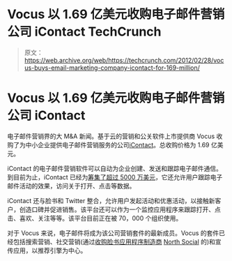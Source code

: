 # Vocus 以 1.69 亿美元收购电子邮件营销公司 iContact TechCrunch

> 原文：<https://web.archive.org/web/https://techcrunch.com/2012/02/28/vocus-buys-email-marketing-company-icontact-for-169-million/>

# Vocus 以 1.69 亿美元收购电子邮件营销公司 iContact

电子邮件营销界的大 M&A 新闻。基于云的营销和公关软件上市提供商 Vocus 收购了为中小企业提供电子邮件营销服务的公司[iContact](https://web.archive.org/web/20221204100536/http://www.icontact.com/)。总收购价格为 1.69 亿美元。

iContact 的电子邮件营销软件可以自动为企业创建、发送和跟踪电子邮件通信。到目前为止，iContact 已经为[筹集了超过 5000 万美元](https://web.archive.org/web/20221204100536/https://beta.techcrunch.com/2010/08/30/icontact-raises-40-million-for-email-marketing-software/)，它还允许用户跟踪电子邮件活动的效果，访问关于打开、点击等数据。

iContact 还与脸书和 Twitter 整合，允许用户发起活动和优惠活动，以接触新客户，创造口碑并促进销售。该平台还可以作为一个监控应用程序来跟踪打开、点击、喜欢、关注等等。该平台目前正在被 70，000 个组织使用。

对于 Vocus 来说，电子邮件将成为该公司营销套件的最新成员。Vocus 的套件已经包括搜索营销、社交营销(通过[收购脸书应用程序制造商](https://web.archive.org/web/20221204100536/https://beta.techcrunch.com/2011/02/25/vocus-buys-facebook-apps-maker-north-social-for-7m-in-cash-18m-earnout/) [North Social](https://web.archive.org/web/20221204100536/http://northsocial.com/) 的)和宣传应用，以推荐引擎为中心。